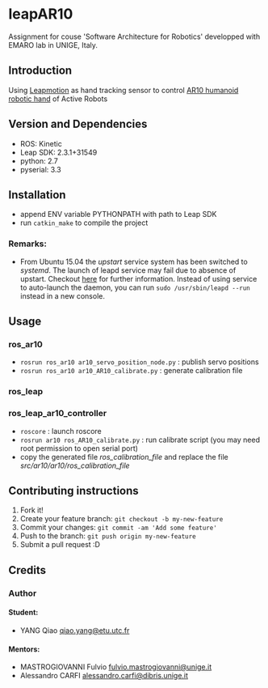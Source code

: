 # leapAR10
Assignment for couse 'Software Architecture for Robotics' developped with EMARO lab in UNIGE, Italy.

## Introduction

Using [Leapmotion](https://www.leapmotion.com/) as hand tracking sensor to control [AR10 humanoid robotic hand](http://www.active-robots.com/ar10-humanoid-robotic-hand) of Active Robots

## Version and Dependencies
- ROS: Kinetic
- Leap SDK: 2.3.1+31549
- python: 2.7
- pyserial: 3.3

## Installation
- append ENV variable PYTHONPATH with path to Leap SDK
- run `catkin_make` to compile the project

### Remarks:

- From Ubuntu 15.04 the *upstart* service system has been switched to *systemd*. The launch of leapd service may fail due to absence of upstart. Checkout [here](https://wiki.ubuntu.com/SystemdForUpstartUsers) for further information. Instead of using service to auto-launch the daemon, you can run `sudo /usr/sbin/leapd --run` instead in a new console.

## Usage

### ros_ar10
- `rosrun ros_ar10 ar10_servo_position_node.py` : publish servo positions
- `rosrun ros_ar10 ar10_AR10_calibrate.py` : generate calibration file

### ros_leap

### ros_leap_ar10_controller
- `roscore` : launch roscore
- `rosrun ar10 ros_AR10_calibrate.py` : run calibrate script (you may need root permission to open serial port)
- copy the generated file *ros_calibration_file* and replace the file *src/ar10/ar10/ros_calibration_file*

## Contributing instructions

1. Fork it!
2. Create your feature branch: `git checkout -b my-new-feature`
3. Commit your changes: `git commit -am 'Add some feature'`
4. Push to the branch: `git push origin my-new-feature`
5. Submit a pull request :D

## Credits

### Author
#### Student:
- YANG Qiao <qiao.yang@etu.utc.fr>

#### Mentors:
- MASTROGIOVANNI Fulvio <fulvio.mastrogiovanni@unige.it>
- Alessandro CARFI <alessandro.carfi@dibris.unige.it>
